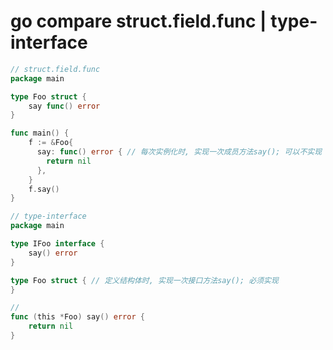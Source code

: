 # go compare struct.field.func | type-interface

```go
// struct.field.func
package main

type Foo struct {
  	say func() error
}

func main() {
  	f := &Foo{
      say: func() error { // 每次实例化时, 实现一次成员方法say(); 可以不实现
      	return nil
      },
	}
	f.say()
}

```

```go
// type-interface
package main

type IFoo interface {
	say() error
}

type Foo struct { // 定义结构体时, 实现一次接口方法say(); 必须实现
}

// 
func (this *Foo) say() error {
    return nil
}
```
